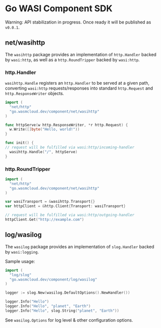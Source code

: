 # Go WASI Component SDK

Warning: API stabilization in progress. Once ready it will be published as `v0.0.1`.

## net/wasihttp

The `wasihttp` package provides an implementation of `http.Handler` backed by `wasi:http`, as well as a `http.RoundTripper` backed by `wasi:http`.

### http.Handler

`wasihttp.Handle` registers an `http.Handler` to be served at a given path, converting `wasi:http` requests/responses into standard `http.Request` and `http.ResponseWriter` objects.

```go
import (
  "net/http"
  "go.wasmcloud.dev/component/net/wasihttp"
)

func httpServe(w http.ResponseWriter, *r http.Request) {
  w.Write([]byte("Hello, world!"))
}

func init() {
// request will be fulfilled via wasi:http/incoming-handler
  wasihttp.Handle("/", httpServe)
}
```

### http.RoundTripper

```go
import (
  "net/http"
  "go.wasmcloud.dev/component/net/wasihttp"
)

var wasiTransport = &wasihttp.Transport{}
var httpClient = &http.Client{Transport: wasiTransport}

// request will be fulfilled via wasi:http/outgoing-handler
httpClient.Get("http://example.com")
```

## log/wasilog

The `wasilog` package provides an implementation of `slog.Handler` backed by `wasi:logging`.

Sample usage:

```go
import (
  "log/slog"
  "go.wasmcloud.dev/component/log/wasilog"
)

logger := slog.New(wasilog.DefaultOptions().NewHandler())

logger.Info("Hello")
logger.Info("Hello", "planet", "Earth")
logger.Info("Hello", slog.String("planet", "Earth"))
```

See `wasilog.Options` for log level & other configuration options.
